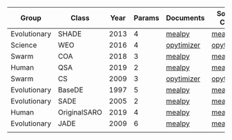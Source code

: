 | Group        | Class        | Year | Params | Documents       | Source Code      |
| ------------ | ------------ | ---- | ------ | --------------- | ---------------- |
| Evolutionary | SHADE        | 2013 | 4      | [mealpy][1]     | [mealpy][2]      |
| Science      | WEO          | 2016 | 4      | [opytimizer][3] | [opytimizer][4]  |
| Swarm        | COA          | 2018 | 3      | [mealpy][5]     | [mealpy][6]      |
| Human        | QSA          | 2019 | 2      | [mealpy][7]     | [mealpy][8]      |
| Swarm        | CS           | 2009 | 3      | [opytimizer][9] | [opytimizer][10] |
| Evolutionary | BaseDE       | 1997 | 5      | [mealpy][11]    | [mealpy][12]     |
| Evolutionary | SADE         | 2005 | 2      | [mealpy][13]    | [mealpy][14]     |
| Human        | OriginalSARO | 2019 | 4      | [mealpy][15]    | [mealpy][16]     |
| Evolutionary | JADE         | 2009 | 6      | [mealpy][17]    | [mealpy][18]     |
|              |              |      |        |                 |                  |


[1]: https://mealpy.readthedocs.io/en/latest/pages/models/mealpy.evolutionary_based.html#module-mealpy.evolutionary_based.SHADE
[2]: https://mealpy.readthedocs.io/en/latest/_modules/mealpy/evolutionary_based/SHADE.html#L_SHADE
[3]: https://opytimizer.readthedocs.io/en/latest/api/opytimizer.optimizers.science.weo.html
[4]: https://github.com/gugarosa/opytimizer/blob/master/opytimizer/optimizers/science/weo.py
[5]: https://mealpy.readthedocs.io/en/latest/pages/models/mealpy.swarm_based.html#module-mealpy.swarm_based.COA
[6]: https://mealpy.readthedocs.io/en/latest/_modules/mealpy/swarm_based/COA.html#OriginalCOA
[7]: https://mealpy.readthedocs.io/en/latest/pages/models/mealpy.human_based.html#module-mealpy.human_based.QSA
[8]: https://mealpy.readthedocs.io/en/latest/_modules/mealpy/human_based/QSA.html#DevQSA
[9]: https://opytimizer.readthedocs.io/en/latest/api/opytimizer.optimizers.swarm.cs.html 
[10]: https://github.com/gugarosa/opytimizer/blob/master/opytimizer/optimizers/swarm/cs.py 
[11]: https://mealpy.readthedocs.io/en/latest/pages/models/mealpy.evolutionary_based.html#mealpy.evolutionary_based.DE.OriginalDE
[12]: https://mealpy.readthedocs.io/en/latest/_modules/mealpy/evolutionary_based/DE.html#OriginalDE
[13]: https://mealpy.readthedocs.io/en/latest/pages/models/mealpy.evolutionary_based.html#mealpy.evolutionary_based.DE.SADE
[14]: https://mealpy.readthedocs.io/en/latest/_modules/mealpy/evolutionary_based/DE.html#SADE
[15]: https://mealpy.readthedocs.io/en/latest/pages/models/mealpy.human_based.html#mealpy.human_based.SARO.OriginalSARO
[16]: https://mealpy.readthedocs.io/en/latest/_modules/mealpy/human_based/SARO.html#OriginalSARO
[17]: https://mealpy.readthedocs.io/en/latest/pages/models/mealpy.evolutionary_based.html#mealpy.evolutionary_based.DE.JADE
[18]: https://mealpy.readthedocs.io/en/latest/_modules/mealpy/evolutionary_based/DE.html#JADE